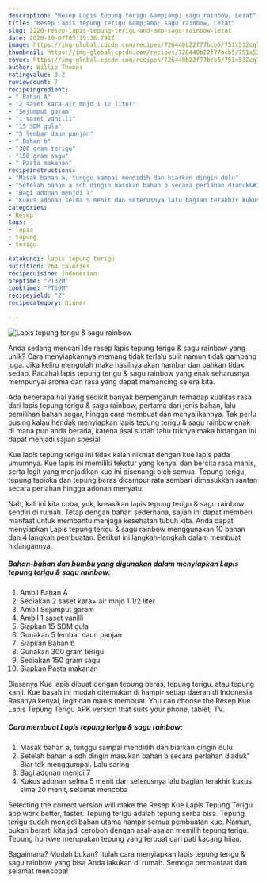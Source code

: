 ```yaml
---
description: "Resep Lapis tepung terigu &amp;amp; sagu rainbow, Lezat"
title: "Resep Lapis tepung terigu &amp;amp; sagu rainbow, Lezat"
slug: 1220-resep-lapis-tepung-terigu-and-amp-sagu-rainbow-lezat
date: 2020-10-07T05:19:36.791Z
image: https://img-global.cpcdn.com/recipes/726440b22f77bcb5/751x532cq70/lapis-tepung-terigu-sagu-rainbow-foto-resep-utama.jpg
thumbnail: https://img-global.cpcdn.com/recipes/726440b22f77bcb5/751x532cq70/lapis-tepung-terigu-sagu-rainbow-foto-resep-utama.jpg
cover: https://img-global.cpcdn.com/recipes/726440b22f77bcb5/751x532cq70/lapis-tepung-terigu-sagu-rainbow-foto-resep-utama.jpg
author: Willie Thomas
ratingvalue: 3.2
reviewcount: 7
recipeingredient:
- " Bahan A"
- "2 saset kara air mnjd 1 12 liter"
- "Sejumput garam"
- "1 saset vanilli"
- "15 SDM gula"
- "5 lembar daun panjan"
- " Bahan b"
- "300 gram terigu"
- "150 gram sagu"
- " Pasta makanan"
recipeinstructions:
- "Masak bahan a, tunggu sampai mendidih dan biarkan dingin dulu"
- "Setelah bahan a sdh dingin masukan bahan b secara perlahan diaduk&#34; Biar tdk menggumpal. Lalu saring"
- "Bagi adonan menjdi 7"
- "Kukus adonan selma 5 menit dan seterusnya lalu bagian terakhir kukus slma 20 menit, selamat mencoba"
categories:
- Resep
tags:
- lapis
- tepung
- terigu

katakunci: lapis tepung terigu 
nutrition: 264 calories
recipecuisine: Indonesian
preptime: "PT32M"
cooktime: "PT50M"
recipeyield: "2"
recipecategory: Dinner

---
```



![Lapis tepung terigu &amp; sagu rainbow](https://img-global.cpcdn.com/recipes/726440b22f77bcb5/751x532cq70/lapis-tepung-terigu-sagu-rainbow-foto-resep-utama.jpg)

Anda sedang mencari ide resep lapis tepung terigu &amp; sagu rainbow yang unik? Cara menyiapkannya memang tidak terlalu sulit namun tidak gampang juga. Jika keliru mengolah maka hasilnya akan hambar dan bahkan tidak sedap. Padahal lapis tepung terigu &amp; sagu rainbow yang enak seharusnya mempunyai aroma dan rasa yang dapat memancing selera kita.

Ada beberapa hal yang sedikit banyak berpengaruh terhadap kualitas rasa dari lapis tepung terigu &amp; sagu rainbow, pertama dari jenis bahan, lalu pemilihan bahan segar, hingga cara membuat dan menyajikannya. Tak perlu pusing kalau hendak menyiapkan lapis tepung terigu &amp; sagu rainbow enak di mana pun anda berada, karena asal sudah tahu triknya maka hidangan ini dapat menjadi sajian spesial.

Kue lapis tepung terigu ini tidak kalah nikmat dengan kue lapis pada umumnya. Kue lapis ini memiliki tekstur yang kenyal dan bercita rasa manis, serta legit yang menjadikan kue ini disenangi oleh semua. Tepung terigu, tepung tapioka dan tepung beras dicampur rata sembari dimasukkan santan secara perlahan hingga adonan menyatu.


Nah, kali ini kita coba, yuk, kreasikan lapis tepung terigu &amp; sagu rainbow sendiri di rumah. Tetap dengan bahan sederhana, sajian ini dapat memberi manfaat untuk membantu menjaga kesehatan tubuh kita. Anda dapat menyiapkan Lapis tepung terigu &amp; sagu rainbow menggunakan 10 bahan dan 4 langkah pembuatan. Berikut ini langkah-langkah dalam membuat hidangannya.

<!--inarticleads1-->

##### Bahan-bahan dan bumbu yang digunakan dalam menyiapkan Lapis tepung terigu &amp; sagu rainbow:

1. Ambil  Bahan A
1. Sediakan 2 saset kara+ air mnjd 1 1/2 liter
1. Ambil Sejumput garam
1. Ambil 1 saset vanilli
1. Siapkan 15 SDM gula
1. Gunakan 5 lembar daun panjan
1. Siapkan  Bahan b
1. Gunakan 300 gram terigu
1. Sediakan 150 gram sagu
1. Siapkan  Pasta makanan


Biasanya Kue lapis dibuat dengan tepung beras, tepung terigu, atau tepung kanji. Kue basah ini mudah ditemukan di hampir setiap daerah di Indonesia. Rasanya kenyal, legit dan manis membuat. You can choose the Resep Kue Lapis Tepung Terigu APK version that suits your phone, tablet, TV. 

<!--inarticleads2-->

##### Cara membuat Lapis tepung terigu &amp; sagu rainbow:

1. Masak bahan a, tunggu sampai mendidih dan biarkan dingin dulu
1. Setelah bahan a sdh dingin masukan bahan b secara perlahan diaduk&#34; Biar tdk menggumpal. Lalu saring
1. Bagi adonan menjdi 7
1. Kukus adonan selma 5 menit dan seterusnya lalu bagian terakhir kukus slma 20 menit, selamat mencoba


Selecting the correct version will make the Resep Kue Lapis Tepung Terigu app work better, faster. Tepung terigu adalah tepung serba bisa. Tepung terigu sudah menjadi bahan utama hampir semua pembuatan kue. Namun, bukan berarti kita jadi ceroboh dengan asal-asalan memilih tepung terigu. Tepung hunkwe merupakan tepung yang terbuat dari pati kacang hijau. 

Bagaimana? Mudah bukan? Itulah cara menyiapkan lapis tepung terigu &amp; sagu rainbow yang bisa Anda lakukan di rumah. Semoga bermanfaat dan selamat mencoba!

